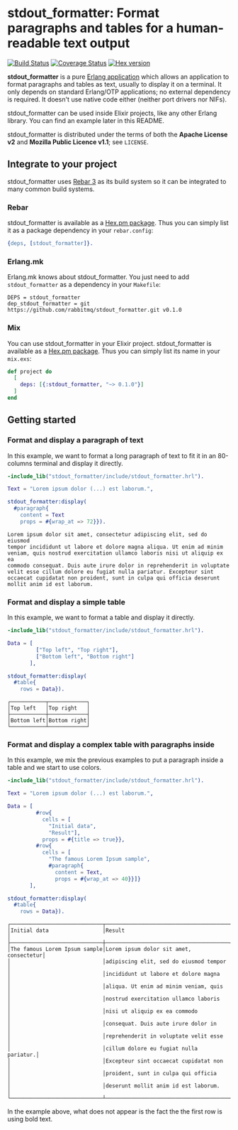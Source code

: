 # stdout_formatter: Format paragraphs and tables for a human-readable text output

[![Build Status](https://travis-ci.com/rabbitmq/stdout_formatter.svg?branch=master)](https://travis-ci.com/rabbitmq/stdout_formatter)
[![Coverage Status](https://coveralls.io/repos/github/rabbitmq/stdout_formatter/badge.svg?branch=master)](https://coveralls.io/github/rabbitmq/stdout_formatter)
[![Hex version](https://img.shields.io/hexpm/v/stdout_formatter.svg "Hex version")](https://hex.pm/packages/stdout_formatter)

**stdout_formatter** is a pure [Erlang application](http://www.erlang.org/)
which allows an application to format paragraphs and tables as text,
usually to display it on a terminal. It only depends on standard
Erlang/OTP applications; no external dependency is required. It doesn't
use native code either (neither port drivers nor NIFs).

stdout_formatter can be used inside Elixir projects, like any other
Erlang library. You can find an example later in this README.

stdout_formatter is distributed under the terms of both the **Apache
License v2** and **Mozilla Public Licence v1.1**; see `LICENSE`.

## Integrate to your project

stdout_formatter uses [Rebar 3](http://www.rebar3.org/) as its build
system so it can be integrated to many common build systems.

### Rebar

stdout_formatter is available as a [Hex.pm
package](https://hex.pm/packages/stdout_formatter). Thus you can simply
list it as a package dependency in your `rebar.config`:

```erlang
{deps, [stdout_formatter]}.
```

### Erlang.mk

Erlang.mk knows about stdout_formatter. You just need to add
`stdout_formatter` as a dependency in your `Makefile`:

```make
DEPS = stdout_formatter
dep_stdout_formatter = git https://github.com/rabbitmq/stdout_formatter.git v0.1.0
```

### Mix

You can use stdout_formatter in your Elixir
project. stdout_formatter is available as a [Hex.pm
package](https://hex.pm/packages/stdout_formatter). Thus you can simply
list its name in your `mix.exs`:

```elixir
def project do
  [
    deps: [{:stdout_formatter, "~> 0.1.0"}]
  ]
end
```

## Getting started

### Format and display a paragraph of text

In this example, we want to format a long paragraph of text to fit it in
an 80-columns terminal and display it directly.

```erlang
-include_lib("stdout_formatter/include/stdout_formatter.hrl").

Text = "Lorem ipsum dolor (...) est laborum.",

stdout_formatter:display(
  #paragraph{
    content = Text
    props = #{wrap_at => 72}}).
```
```
Lorem ipsum dolor sit amet, consectetur adipiscing elit, sed do eiusmod
tempor incididunt ut labore et dolore magna aliqua. Ut enim ad minim
veniam, quis nostrud exercitation ullamco laboris nisi ut aliquip ex ea
commodo consequat. Duis aute irure dolor in reprehenderit in voluptate
velit esse cillum dolore eu fugiat nulla pariatur. Excepteur sint
occaecat cupidatat non proident, sunt in culpa qui officia deserunt
mollit anim id est laborum.
```

### Format and display a simple table

In this example, we want to format a table and display it directly.

```erlang
-include_lib("stdout_formatter/include/stdout_formatter.hrl").

Data = [
         ["Top left", "Top right"],
         ["Bottom left", "Bottom right"]
       ],

stdout_formatter:display(
  #table{
    rows = Data}).
```
```
┌───────────┬────────────┐
│Top left   │Top right   │
├───────────┼────────────┤
│Bottom left│Bottom right│
└───────────┴────────────┘
```

### Format and display a complex table with paragraphs inside

In this example, we mix the previous examples to put a paragraph inside
a table and we start to use colors.

```erlang
-include_lib("stdout_formatter/include/stdout_formatter.hrl").

Text = "Lorem ipsum dolor (...) est laborum.",

Data = [
         #row{
           cells = [
             "Initial data",
             "Result"],
           props = #{title => true}},
         #row{
           cells = [
             "The famous Lorem Ipsum sample",
             #paragraph{
               content = Text,
               props = #{wrap_at => 40}}]}
       ],

stdout_formatter:display(
  #table{
    rows = Data}).
```
```
┌─────────────────────────────┬───────────────────────────────────────┐
│Initial data                 │Result                                 │
├─────────────────────────────┼───────────────────────────────────────┤
│The famous Lorem Ipsum sample│Lorem ipsum dolor sit amet, consectetur│
│                             │adipiscing elit, sed do eiusmod tempor │
│                             │incididunt ut labore et dolore magna   │
│                             │aliqua. Ut enim ad minim veniam, quis  │
│                             │nostrud exercitation ullamco laboris   │
│                             │nisi ut aliquip ex ea commodo          │
│                             │consequat. Duis aute irure dolor in    │
│                             │reprehenderit in voluptate velit esse  │
│                             │cillum dolore eu fugiat nulla pariatur.│
│                             │Excepteur sint occaecat cupidatat non  │
│                             │proident, sunt in culpa qui officia    │
│                             │deserunt mollit anim id est laborum.   │
└─────────────────────────────┴───────────────────────────────────────┘
```

In the example above, what does not appear is the fact the the first row
is using bold text.
